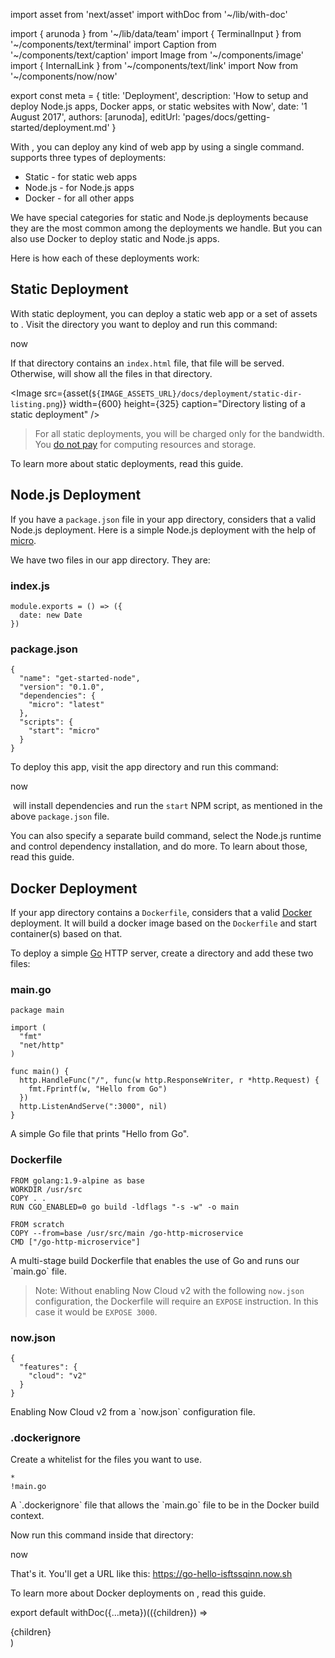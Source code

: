 import asset from 'next/asset'
import withDoc from '~/lib/with-doc'

import { arunoda } from '~/lib/data/team'
import { TerminalInput } from '~/components/text/terminal'
import Caption from '~/components/text/caption'
import Image from '~/components/image'
import { InternalLink } from '~/components/text/link'
import Now from '~/components/now/now'

export const meta = {
  title: 'Deployment',
  description: 'How to setup and deploy Node.js apps, Docker apps, or static websites with Now',
  date: '1 August 2017',
  authors: [arunoda],
  editUrl: 'pages/docs/getting-started/deployment.md'
}

With <Now color="#000"/>, you can deploy any kind of web app by using a single command. <Now color="#000"/> supports three types of deployments:

* <InternalLink href="#static-deployment">Static</InternalLink> - for static web apps
* <InternalLink href="#node.js-deployment">Node.js</InternalLink> - for Node.js apps
* <InternalLink href="#docker-deployment">Docker</InternalLink> - for all other apps

We have special categories for static and Node.js deployments because they are the most common among the deployments we handle. But you can also use Docker to deploy static and Node.js apps.

Here is how each of these deployments work:

## Static Deployment

With static deployment, you can deploy a static web app or a set of assets to <Now color="#000"/>. Visit the directory you want to deploy and run this command:

<TerminalInput>now</TerminalInput>

If that directory contains an `index.html` file, that file will be served. Otherwise, <Now color="#000"/> will show all the files in that directory.

<Image
  src={asset(`${IMAGE_ASSETS_URL}/docs/deployment/static-dir-listing.png`)}
  width={600}
  height={325}
  caption="Directory listing of a static deployment"
/>

> For all static deployments, you will be charged only for the bandwidth. You [do not pay](https://zeit.co/blog/unlimited-static) for computing resources and storage.

To learn more about static deployments, read <InternalLink href="/docs/deployment-types/static">this guide</InternalLink>.

## Node.js Deployment

If you have a `package.json` file in your app directory, <Now color="#000"/> considers that a valid Node.js deployment. Here is a simple Node.js deployment with the help of [micro](https://github.com/zeit/micro).

We have two files in our app directory. They are:

### index.js
```
module.exports = () => ({
  date: new Date
})
```

### package.json
```
{
  "name": "get-started-node",
  "version": "0.1.0",
  "dependencies": {
    "micro": "latest"
  },
  "scripts": {
    "start": "micro"
  }
}
```

To deploy this app, visit the app directory and run this command:

<TerminalInput>now</TerminalInput>

&#8203;<Now color="#000"/> will install dependencies and run the `start` NPM script, as mentioned in the above `package.json` file.

You can also specify a separate build command, select the Node.js runtime and control dependency installation, and do more. To learn about those, read <InternalLink href="/docs/deployment-types/node">this guide</InternalLink>.

## Docker Deployment

If your app directory contains a `Dockerfile`, <Now color="#000"/> considers that a valid [Docker](https://www.docker.com/) deployment. It will build a docker image based on the `Dockerfile` and start container(s) based on that.

To deploy a simple [Go](https://golang.org/) HTTP server, create a directory and add these two files:

### main.go
```
package main

import (
  "fmt"
  "net/http"
)

func main() {
  http.HandleFunc("/", func(w http.ResponseWriter, r *http.Request) {
    fmt.Fprintf(w, "Hello from Go")
  })
  http.ListenAndServe(":3000", nil)
}
```
<Caption>A simple Go file that prints "Hello from Go".</Caption>

### Dockerfile
```
FROM golang:1.9-alpine as base
WORKDIR /usr/src
COPY . .
RUN CGO_ENABLED=0 go build -ldflags "-s -w" -o main

FROM scratch
COPY --from=base /usr/src/main /go-http-microservice
CMD ["/go-http-microservice"]
```
<Caption>A multi-stage build Dockerfile that enables the use of Go and runs our `main.go` file.</Caption>

> Note: Without enabling Now Cloud v2 with the following `now.json` configuration, the Dockerfile will require an `EXPOSE` instruction. In this case it would be `EXPOSE 3000`.

### now.json
```
{
  "features": {
    "cloud": "v2"
  }
}
```
<Caption>Enabling Now Cloud v2 from a `now.json` configuration file.</Caption>

### .dockerignore
Create a whitelist for the files you want to use.

```
*
!main.go
```
<Caption>A `.dockerignore` file that allows the `main.go` file to be in the Docker build context.</Caption>

Now run this command inside that directory:

<TerminalInput>now</TerminalInput>

That's it. You'll get a URL like this: <https://go-hello-isftssqinn.now.sh>

To learn more about Docker deployments on <Now color="#000"/>, read <InternalLink href="/docs/deployment-types/docker">this guide</InternalLink>.

export default withDoc({...meta})(({children}) => <div>{children}</div>)
